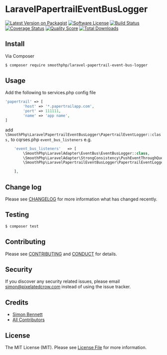 # LaravelPapertrailEventBusLogger

[![Latest Version on Packagist][ico-version]][link-packagist]
[![Software License][ico-license]](LICENSE.md)
[![Build Status][ico-travis]][link-travis]
[![Coverage Status][ico-scrutinizer]][link-scrutinizer]
[![Quality Score][ico-code-quality]][link-code-quality]
[![Total Downloads][ico-downloads]][link-downloads]

## Install

Via Composer

``` bash
$ composer require smoothphp/laravel-papertrail-event-bus-logger
```

## Usage

Add the following to services.php config file
``` php
'papertrail' => [
        'host' => '*.papertrailapp.com',
        'port' => 111111,
        'name' => 'app name',
]
```
add `\SmoothPhp\LaravelPapertrailEventBusLogger\PapertrailEventLogger::class,` to cqrses.php `event_bus_listeners`
e.g.

```php
    'event_bus_listeners'   => [
        \SmoothPhp\LaravelAdapter\EventBus\EventBusLogger::class,
        \SmoothPhp\LaravelAdapter\StrongConsistency\PushEventThroughQueueWithCommandId::class,
        \SmoothPhp\LaravelPapertrailEventBusLogger\PapertrailEventLogger::class,

    ],
```



## Change log

Please see [CHANGELOG](CHANGELOG.md) for more information what has changed recently.

## Testing

``` bash
$ composer test
```

## Contributing

Please see [CONTRIBUTING](CONTRIBUTING.md) and [CONDUCT](CONDUCT.md) for details.

## Security

If you discover any security related issues, please email simon@pixelatedcrow.com instead of using the issue tracker.

## Credits

- [Simon Bennett][link-author]
- [All Contributors][link-contributors]

## License

The MIT License (MIT). Please see [License File](LICENSE.md) for more information.

[ico-version]: https://img.shields.io/packagist/v/SmoothPhp/LaravelPapertrailEventBusLogger.svg?style=flat-square
[ico-license]: https://img.shields.io/badge/license-MIT-brightgreen.svg?style=flat-square
[ico-travis]: https://img.shields.io/travis/SmoothPhp/LaravelPapertrailEventBusLogger/master.svg?style=flat-square
[ico-scrutinizer]: https://img.shields.io/scrutinizer/coverage/g/SmoothPhp/LaravelPapertrailEventBusLogger.svg?style=flat-square
[ico-code-quality]: https://img.shields.io/scrutinizer/g/SmoothPhp/LaravelPapertrailEventBusLogger.svg?style=flat-square
[ico-downloads]: https://img.shields.io/packagist/dt/SmoothPhp/LaravelPapertrailEventBusLogger.svg?style=flat-square

[link-packagist]: https://packagist.org/packages/SmoothPhp/LaravelPapertrailEventBusLogger
[link-travis]: https://travis-ci.org/SmoothPhp/LaravelPapertrailEventBusLogger
[link-scrutinizer]: https://scrutinizer-ci.com/g/SmoothPhp/LaravelPapertrailEventBusLogger/code-structure
[link-code-quality]: https://scrutinizer-ci.com/g/SmoothPhp/LaravelPapertrailEventBusLogger
[link-downloads]: https://packagist.org/packages/SmoothPhp/LaravelPapertrailEventBusLogger
[link-author]: https://github.com/mrsimonbennett
[link-contributors]: ../../contributors
